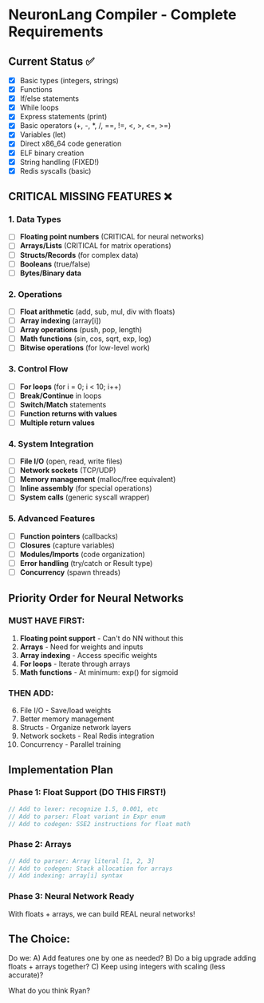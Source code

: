 # NeuronLang Compiler - Complete Requirements

## Current Status ✅
- [x] Basic types (integers, strings)
- [x] Functions
- [x] If/else statements
- [x] While loops
- [x] Express statements (print)
- [x] Basic operators (+, -, *, /, ==, !=, <, >, <=, >=)
- [x] Variables (let)
- [x] Direct x86_64 code generation
- [x] ELF binary creation
- [x] String handling (FIXED!)
- [x] Redis syscalls (basic)

## CRITICAL MISSING FEATURES ❌

### 1. Data Types
- [ ] **Floating point numbers** (CRITICAL for neural networks)
- [ ] **Arrays/Lists** (CRITICAL for matrix operations)
- [ ] **Structs/Records** (for complex data)
- [ ] **Booleans** (true/false)
- [ ] **Bytes/Binary data**

### 2. Operations
- [ ] **Float arithmetic** (add, sub, mul, div with floats)
- [ ] **Array indexing** (array[i])
- [ ] **Array operations** (push, pop, length)
- [ ] **Math functions** (sin, cos, sqrt, exp, log)
- [ ] **Bitwise operations** (for low-level work)

### 3. Control Flow
- [ ] **For loops** (for i = 0; i < 10; i++)
- [ ] **Break/Continue** in loops
- [ ] **Switch/Match** statements
- [ ] **Function returns with values**
- [ ] **Multiple return values**

### 4. System Integration
- [ ] **File I/O** (open, read, write files)
- [ ] **Network sockets** (TCP/UDP)
- [ ] **Memory management** (malloc/free equivalent)
- [ ] **Inline assembly** (for special operations)
- [ ] **System calls** (generic syscall wrapper)

### 5. Advanced Features
- [ ] **Function pointers** (callbacks)
- [ ] **Closures** (capture variables)
- [ ] **Modules/Imports** (code organization)
- [ ] **Error handling** (try/catch or Result type)
- [ ] **Concurrency** (spawn threads)

## Priority Order for Neural Networks

### MUST HAVE FIRST:
1. **Floating point support** - Can't do NN without this
2. **Arrays** - Need for weights and inputs
3. **Array indexing** - Access specific weights
4. **For loops** - Iterate through arrays
5. **Math functions** - At minimum: exp() for sigmoid

### THEN ADD:
6. File I/O - Save/load weights
7. Better memory management
8. Structs - Organize network layers
9. Network sockets - Real Redis integration
10. Concurrency - Parallel training

## Implementation Plan

### Phase 1: Float Support (DO THIS FIRST!)
```rust
// Add to lexer: recognize 1.5, 0.001, etc
// Add to parser: Float variant in Expr enum
// Add to codegen: SSE2 instructions for float math
```

### Phase 2: Arrays
```rust
// Add to parser: Array literal [1, 2, 3]
// Add to codegen: Stack allocation for arrays
// Add indexing: array[i] syntax
```

### Phase 3: Neural Network Ready
With floats + arrays, we can build REAL neural networks!

## The Choice:
Do we:
A) Add features one by one as needed?
B) Do a big upgrade adding floats + arrays together?
C) Keep using integers with scaling (less accurate)?

What do you think Ryan?